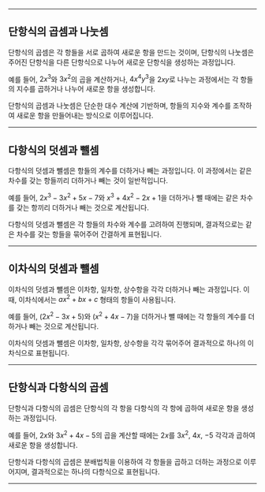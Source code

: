 ***

## 단항식의 곱셈과 나눗셈

단항식의 곱셈은 각 항들을 서로 곱하여 새로운 항을 만드는 것이며, 단항식의 나눗셈은 주어진 단항식을 다른 단항식으로 나누어 새로운 단항식을 생성하는 과정입니다.

예를 들어, $2x^3$와 $3x^2$의 곱을 계산하거나, $4x^4y^3$을 $2xy$로 나누는 과정에서는 각 항들의 지수를 곱하거나 나누어 새로운 항을 생성합니다.

단항식의 곱셈과 나눗셈은 단순한 대수 계산에 기반하며, 항들의 지수와 계수를 조작하여 새로운 항을 만들어내는 방식으로 이루어집니다.

***

## 다항식의 덧셈과 뺄셈

다항식의 덧셈과 뺄셈은 항들의 계수를 더하거나 빼는 과정입니다. 이 과정에서는 같은 차수를 갖는 항들끼리 더하거나 빼는 것이 일반적입니다.

예를 들어, $2x^3 - 3x^2 + 5x - 7$와 $x^3 + 4x^2 - 2x + 1$을 더하거나 뺄 때에는 같은 차수를 갖는 항끼리 더하거나 빼는 것으로 계산됩니다.

다항식의 덧셈과 뺄셈은 각 항들의 차수와 계수를 고려하여 진행되며, 결과적으로는 같은 차수를 갖는 항들을 묶어주어 간결하게 표현됩니다.

***

## 이차식의 덧셈과 뺄셈

이차식의 덧셈과 뺄셈은 이차항, 일차항, 상수항을 각각 더하거나 빼는 과정입니다. 이때, 이차식에서는 $ax^2 + bx + c$ 형태의 항들이 사용됩니다.

예를 들어, $(2x^2 - 3x + 5)$와 $(x^2 + 4x - 7)$을 더하거나 뺄 때에는 각 항들의 계수를 더하거나 빼는 것으로 계산됩니다.

이차식의 덧셈과 뺄셈은 이차항, 일차항, 상수항을 각각 묶어주어 결과적으로 하나의 이차식으로 표현됩니다.

***

## 단항식과 다항식의 곱셈

단항식과 다항식의 곱셈은 단항식의 각 항을 다항식의 각 항에 곱하여 새로운 항을 생성하는 과정입니다.

예를 들어, $2x$와 $3x^2 + 4x - 5$의 곱을 계산할 때에는 $2x$를 $3x^2$, $4x$, $-5$ 각각과 곱하여 새로운 항을 생성합니다.

단항식과 다항식의 곱셈은 분배법칙을 이용하여 각 항들을 곱하고 더하는 과정으로 이루어지며, 결과적으로는 하나의 다항식으로 표현됩니다.

***
